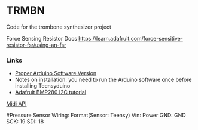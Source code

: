 # TRMBN
Code for the trombone synthesizer project

Force Sensing Resistor Docs
https://learn.adafruit.com/force-sensitive-resistor-fsr/using-an-fsr
### Links

- [Proper Arduino Software Version](https://www.arduino.cc/download_handler.php?f=/arduino-1.8.2-macosx.zip)
- Notes on installation: you need to run the Arduino software once before installing Teensyduino
- [Adafruit BMP280 I2C tutorial](https://learn.adafruit.com/adafruit-bmp280-barometric-pressure-plus-temperature-sensor-breakout/wiring-and-test)

[Midi API](https://www.midi.org/specifications/category/reference-tables)

#Pressure Sensor Wiring:
Format(Sensor: Teensy)
Vin: Power
GND: GND
SCK: 19
SDI: 18
